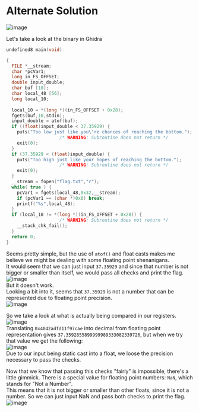 # Alternate Solution
![image](https://github.com/AndreQuimper/Writeups/assets/96965806/6c5295ea-b5e2-453d-a0ec-442615db96bc)

Let's take a look at the binary in Ghidra  
```c
undefined8 main(void)

{
  FILE *__stream;
  char *pcVar1;
  long in_FS_OFFSET;
  double input_double;
  char buf [10];
  char local_48 [56];
  long local_10;
  
  local_10 = *(long *)(in_FS_OFFSET + 0x28);
  fgets(buf,10,stdin);
  input_double = atof(buf);
  if ((float)input_double < 37.35929) {
    puts("Too low just like you\'re chances of reaching the bottom.");
                    /* WARNING: Subroutine does not return */
    exit(0);
  }
  if (37.35929 < (float)input_double) {
    puts("Too high just like your hopes of reaching the bottom.");
                    /* WARNING: Subroutine does not return */
    exit(0);
  }
  __stream = fopen("flag.txt","r");
  while( true ) {
    pcVar1 = fgets(local_48,0x32,__stream);
    if (pcVar1 == (char *)0x0) break;
    printf("%s",local_48);
  }
  if (local_10 != *(long *)(in_FS_OFFSET + 0x28)) {
                    /* WARNING: Subroutine does not return */
    __stack_chk_fail();
  }
  return 0;
}
```
Seems pretty simple, but the use of `atof()` and float casts makes me believe we might be dealing with some floating point shenanigans.  
It would seem that we can just input `37.35929` and since that number is not bigger or smaller than itself, we would pass all checks and print the flag.  
![image](https://github.com/AndreQuimper/Writeups/assets/96965806/a13ff904-15f1-4980-afb6-eac9880fdf1b)  
But it doesn't work.  
Looking a bit into it, seems that `37.35929` is not a number that can be represented due to floating point precision.  
![image](https://github.com/AndreQuimper/Writeups/assets/96965806/518478f3-2002-4dfc-a71c-6fd39f1fa0d0)  

So we take a look at what is actually being compared in our registers.  
![image](https://github.com/AndreQuimper/Writeups/assets/96965806/461202e4-87d6-414a-828e-ea8a85e665da)  
Translating `0x4042adfd11f97cae` into decimal from floating point representation gives `37.3592855899999989333082339726`, but when we try that value we get the following:  
![image](https://github.com/AndreQuimper/Writeups/assets/96965806/f2dfbfa6-40f0-4d21-9984-a491da9f6602)  
Due to our input being static cast into a float, we loose the precision necessary to pass the checks.  

Now that we know that passing this checks "fairly" is impossible, there's a little gimmick. There is a special value for floating point numbers: `NaN`, which stands for "Not a Number".  
This means that it is not bigger or smaller than other floats, since it is not a number. So we can just input NaN and pass both checks to print the flag.  
![image](https://github.com/AndreQuimper/Writeups/assets/96965806/cf212cfc-6744-46ab-a81a-79c281745659)























